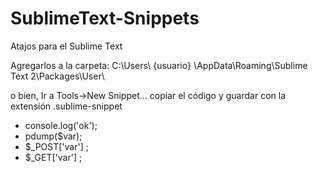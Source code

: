 SublimeText-Snippets
====================

Atajos para el Sublime Text

Agregarlos a la carpeta: 
C:\Users\ {usuario} \AppData\Roaming\Sublime Text 2\Packages\User\

o bien,
Ir a Tools->New Snippet... copiar el código y guardar con la extensión .sublime-snippet

- console.log('ok');
- pdump($var);
- $_POST['var'] ;
- $_GET['var'] ;
